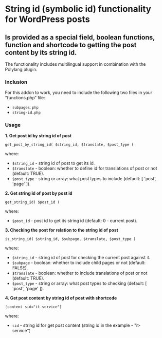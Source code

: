 # String id (symbolic id) functionality for WordPress posts
## Is provided as a special field, boolean functions, function and shortcode to getting the post content by its string id.

The functionality includes multilingual support in combination with the Polylang plugin.

### Inclusion
For this addon to work, you need to include the following two files in your “functions.php” file:
- `subpages.php`
- `string-id.php`

### Usage
**1. Get post id by string id of post**
```
get_post_by_string_id( $string_id, $translate, $post_type )
```
where:
- `$string_id` - string id of post to get its id.
- `$translate` - boolean: whether to define id for translations of post or not (default: TRUE).
- `$post_type` - string or array: what post types to include (default: [ 'post', 'page' ]).

**2. Get string id of post by post id**
```
get_string_id( $post_id )
```
where:
- `$post_id` - post id to get its string id (default: 0 - current post).

**3. Checking the post for relation to the string id of post**
```
is_string_id( $string_id, $subpage, $translate, $post_type )
```
where:
- `$string_id` - string id of post for checking the current post against it.
- `$subpage` - boolean: whether to include child pages or not (default: FALSE).
- `$translate` - boolean: whether to include translations of post or not (default: TRUE).
- `$post_type` - string or array: what post types to checking (default: [ 'post', 'page' ]).

**4. Get post content by string id of post with shortcode**
```
[content sid="it-service"]
```
where:
- `sid` - string id for get post content (string id in the example - "it-service")
